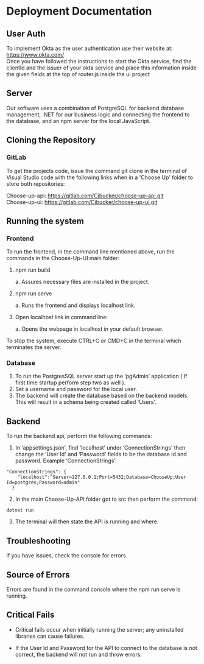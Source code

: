 # Deployment Documentation

## User Auth
To implement Okta as the user authentication use their website at: https://www.okta.com/  
Once you have followed the instructions to start the Okta service, find the clientId and the issuer of your okta service and
place this information inside the given fields at the top of router.js inside the ui project

## Server
Our software uses a combination of PostgreSQL for backend database management, .NET for our business logic and connecting the frontend to the database, and an npm server for the local JavaScript.

 ## Cloning the Repository
 
 ### GitLab
 
 To get the projects code, issue the command git clone in the terminal of Visual Studio code with the following links when in a 'Choose Up' folder to store both repositories:
 
 Choose-up-api: https://gitlab.com/Cjbucker/choose-up-api.git  
 Choose-up-ui: https://gitlab.com/Cjbucker/choose-up-ui.git

## Running the system
###  Frontend
To run the frontend, in the command line mentioned above, run the commands in the Choose-Up-UI main folder:

1. npm run build

    a. Assures necessary files are installed in the project.

2. npm run serve

    a. Runs the frontend and displays localhost link.

3. Open localhost link in command line:

    a. Opens the webpage in localhost in your default browser.

To stop the system, execute CTRL+C or CMD+C in the terminal which terminates the server.

### Database

1. To run the PostgresSQL server start up the ‘pgAdmin’ application ( If first time startup perform step two as well ).
2. Set a username and password for the local user.
3. The backend will create the database based on the backend models. This will result in a schema being created called 'Users'.

## Backend

To run the backend api, perform the following commands:

1. In ‘appsettings.json', find ‘localhost’ under ‘ConnectionStrings' then change the ‘User Id' and ‘Password’ fields to be the database id and password. Example ‘ConnectionStrings’:

```
"ConnectionStrings": {
    "localhost":"Server=127.0.0.1;Port=5432;Database=ChooseUp;User Id=postgres;Password=admin"
  }
```
2. In the main Choose-Up-API folder got to src then perform the command:
```
dotnet run 
```
3. The terminal will then state the API is running and where.

## Troubleshooting
If you have issues, check the console for errors.

## Source of Errors
Errors are found in the command console where the npm run serve is running.

## Critical Fails
* Critical fails occur when initially running the server; any uninstalled libraries can cause failures.

* If the User Id and Password for the API to connect to the database is not correct, the backend will not run and throw errors.
